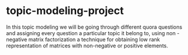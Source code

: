 # topic-modeling-project
In this topic modeling we will be going through different quora questions and assigning every question a particular topic it belong to, using non -negative matrix factorization a technique for obtaining low rank representation of matrices with non-negative or positive elements. 

